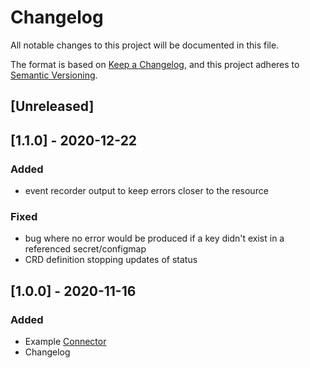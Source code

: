 # Changelog
All notable changes to this project will be documented in this file.

The format is based on [Keep a Changelog](https://keepachangelog.com/en/1.0.0/),
and this project adheres to [Semantic Versioning](https://semver.org/spec/v2.0.0.html).

## [Unreleased]

## [1.1.0] - 2020-12-22
### Added
- event recorder output to keep errors closer to the resource
### Fixed
- bug where no error would be produced if a key didn't exist in a referenced secret/configmap
- CRD definition stopping updates of status

## [1.0.0] - 2020-11-16
### Added
- Example [Connector](./manifests/examples/example-connector.yaml) 
- Changelog